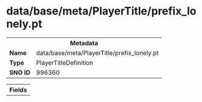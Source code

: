 <h1>data/base/meta/PlayerTitle/prefix_lonely.pt</h1><table><tr><th colspan="100%">Metadata</th></tr><tr><td><b>Name</b></td><td>data/base/meta/PlayerTitle/prefix_lonely.pt</td></tr><tr><td><b>Type</b></td><td>PlayerTitleDefinition</td></tr><tr><td><b>SNO ID</b></td><td>996360</td></tr></table>

<table><tr><th colspan="100%">Fields</th></tr></table>

